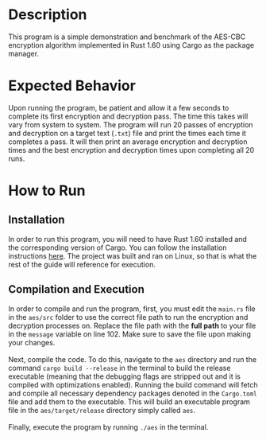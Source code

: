 # Description
This program is a simple demonstration and benchmark of the AES-CBC encryption algorithm implemented in Rust 1.60 using Cargo as the package manager.

# Expected Behavior
Upon running the program, be patient and allow it a few seconds to complete its first encryption and decryption pass. The time this takes will vary from system to system. The program will run 20 passes of encryption and decryption on a target text (`.txt`) file and print the times each time it completes a pass. It will then print an average encryption and decryption times and the best encryption and decryption times upon completing all 20 runs.

# How to Run
## Installation
In order to run this program, you will need to have Rust 1.60 installed and the corresponding version of Cargo. You can follow the installation instructions [here](https://www.rust-lang.org/tools/install). The project was built and ran on Linux, so that is what the rest of the guide will reference for execution.

## Compilation and Execution
In order to compile and run the program, first, you must edit the `main.rs` file in the `aes/src` folder to use the correct file path to run the encryption and decryption processes on. Replace the file path with the **full path** to your file in the `message` variable on line 102. Make sure to save the file upon making your changes. 
<br><br>
Next, compile the code. To do this, navigate to the `aes` directory and run the command `cargo build --release` in the terminal to build the release executable (meaning that the debugging flags are stripped out and it is compiled with optimizations enabled). Running the build command will fetch and compile all necessary dependency packages denoted in the `Cargo.toml` file and add them to the executable. This will build an executable program file in the `aes/target/release` directory simply called `aes`. 
<br><br>
Finally, execute the program by running `./aes` in the terminal.
